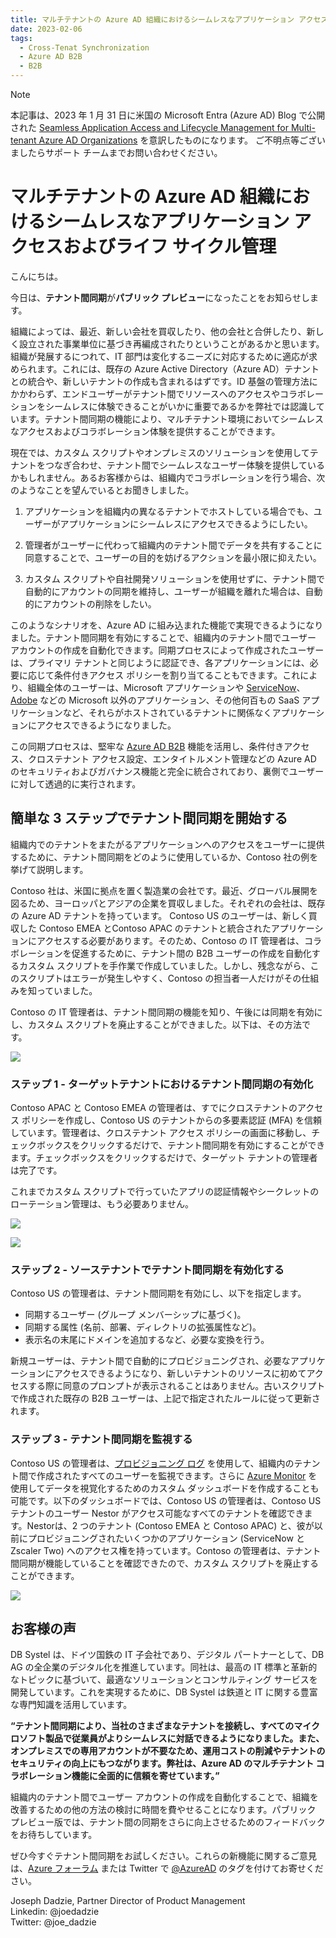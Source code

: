 ```yaml
---
title: マルチテナントの Azure AD 組織におけるシームレスなアプリケーション アクセスおよびライフ サイクル管理
date: 2023-02-06
tags:
  - Cross-Tenat Synchronization
  - Azure AD B2B
  - B2B
---
```


> [!NOTE]
> 本記事は、2023 年 1 月 31 日に米国の Microsoft Entra (Azure AD) Blog で公開された [Seamless Application Access and Lifecycle Management for Multi-tenant Azure AD Organizations](https://techcommunity.microsoft.com/t5/microsoft-entra-azure-ad-blog/seamless-application-access-and-lifecycle-management-for-multi/ba-p/3728752) を意訳したものになります。
> ご不明点等ございましたらサポート チームまでお問い合わせください。


# マルチテナントの Azure AD 組織におけるシームレスなアプリケーション アクセスおよびライフ サイクル管理

こんにちは。

今日は、**テナント間同期**が**パブリック プレビュー**になったことをお知らせします。 

組織によっては、最近、新しい会社を買収したり、他の会社と合併したり、新しく設立された事業単位に基づき再編成されたりということがあるかと思います。組織が発展するにつれて、IT 部門は変化するニーズに対応するために適応が求められます。これには、既存の Azure Active Directory（Azure AD）テナントとの統合や、新しいテナントの作成も含まれるはずです。ID 基盤の管理方法にかかわらず、エンドユーザーがテナント間でリソースへのアクセスやコラボレーションをシームレスに体験できることがいかに重要であるかを弊社では認識しています。テナント間同期の機能により、マルチテナント環境においてシームレスなアクセスおよびコラボレーション体験を提供することができます。

現在では、カスタム スクリプトやオンプレミスのソリューションを使用してテナントをつなぎ合わせ、テナント間でシームレスなユーザー体験を提供しているかもしれません。あるお客様からは、組織内でコラボレーションを行う場合、次のようなことを望んでいるとお聞きしました。

1. アプリケーションを組織内の異なるテナントでホストしている場合でも、ユーザーがアプリケーションにシームレスにアクセスできるようにしたい。

2. 管理者がユーザーに代わって組織内のテナント間でデータを共有することに同意することで、ユーザーの目的を妨げるアクションを最小限に抑えたい。

3. カスタム スクリプトや自社開発ソリューションを使用せずに、テナント間で自動的にアカウントの同期を維持し、ユーザーが組織を離れた場合は、自動的にアカウントの削除をしたい。

このようなシナリオを、Azure AD に組み込まれた機能で実現できるようになりました。テナント間同期を有効にすることで、組織内のテナント間でユーザー アカウントの作成を自動化できます。同期プロセスによって作成されたユーザーは、プライマリ テナントと同じように認証でき、各アプリケーションには、必要に応じて条件付きアクセス ポリシーを割り当てることもできます。これにより、組織全体のユーザーは、Microsoft アプリケーションや [ServiceNow](https://learn.microsoft.com/ja-jp/azure/active-directory/saas-apps/servicenow-provisioning-tutorial)、[Adobe](https://learn.microsoft.com/ja-jp/azure/active-directory/saas-apps/adobe-identity-management-provisioning-tutorial) などの Microsoft 以外のアプリケーション、その他何百もの SaaS アプリケーションなど、それらがホストされているテナントに関係なくアプリケーションにアクセスできるようになりました。 

この同期プロセスは、堅牢な [Azure AD B2B](https://learn.microsoft.com/ja-jp/azure/active-directory/external-identities/what-is-b2b) 機能を活用し、条件付きアクセス、クロステナント アクセス設定、エンタイトルメント管理などの Azure AD のセキュリティおよびガバナンス機能と完全に統合されており、裏側でユーザーに対して透過的に実行されます。

## 簡単な 3 ステップでテナント間同期を開始する

組織内でのテナントをまたがるアプリケーションへのアクセスをユーザーに提供するために、テナント間同期をどのように使用しているか、Contoso 社の例を挙げて説明します。

Contoso 社は、米国に拠点を置く製造業の会社です。最近、グローバル展開を図るため、ヨーロッパとアジアの企業を買収しました。それぞれの会社は、既存の Azure AD テナントを持っています。
Contoso US のユーザーは、新しく買収した Contoso EMEA とContoso APAC のテナントと統合されたアプリケーションにアクセスする必要があります。そのため、Contoso の IT 管理者は、コラボレーションを促進するために、テナント間の B2B ユーザーの作成を自動化するカスタム スクリプトを手作業で作成していました。しかし、残念ながら、このスクリプトはエラーが発生しやすく、Contoso の担当者一人だけがその仕組みを知っていました。

Contoso の IT 管理者は、テナント間同期の機能を知り、午後には同期を有効にし、カスタム スクリプトを廃止することができました。以下は、その方法です。

![](./cross-tenant-sync-publicpreview/cts1.jpg)

### ステップ 1 - ターゲットテナントにおけるテナント間同期の有効化

Contoso APAC と Contoso EMEA の管理者は、すでにクロステナントのアクセス ポリシーを作成し、Contoso US のテナントからの多要素認証 (MFA) を信頼しています。管理者は、クロステナント アクセス ポリシーの画面に移動し、チェックボックスをクリックするだけで、テナント間同期を有効にすることができます。チェックボックスをクリックするだけで、ターゲット テナントの管理者は完了です。 

これまでカスタム スクリプトで行っていたアプリの認証情報やシークレットのローテーション管理は、もう必要ありません。

![](./cross-tenant-sync-publicpreview/cts2.jpg)

![](./cross-tenant-sync-publicpreview/cts3.jpg)

### ステップ 2 - ソーステナントでテナント間同期を有効化する

Contoso US の管理者は、テナント間同期を有効にし、以下を指定します。 

- 同期するユーザー (グループ メンバーシップに基づく)。
- 同期する属性 (名前、部署、ディレクトリの拡張属性など)。
- 表示名の末尾にドメインを追加するなど、必要な変換を行う。
 
新規ユーザーは、テナント間で自動的にプロビジョニングされ、必要なアプリケーションにアクセスできるようになり、新しいテナントのリソースに初めてアクセスする際に同意のプロンプトが表示されることはありません。古いスクリプトで作成された既存の B2B ユーザーは、上記で指定されたルールに従って更新されます。 

### ステップ 3 - テナント間同期を監視する

Contoso US の管理者は、[プロビジョニング ログ](https://learn.microsoft.com/ja-jp/azure/active-directory/reports-monitoring/concept-provisioning-logs) を使用して、組織内のテナント間で作成されたすべてのユーザーを監視できます。さらに [Azure Monitor](https://learn.microsoft.com/ja-jp/azure/active-directory/app-provisioning/application-provisioning-log-analytics) を使用してデータを視覚化するためのカスタム ダッシュボードを作成することも可能です。以下のダッシュボードでは、Contoso US の管理者は、Contoso US テナントのユーザー Nestor がアクセス可能なすべてのテナントを確認できます。Nestorは、2 つのテナント (Contoso EMEA と Contoso APAC) と、彼が以前にプロビジョニングされたいくつかのアプリケーション (ServiceNow と Zscaler Two) へのアクセス権を持っています。Contoso の管理者は、テナント間同期が機能していることを確認できたので、カスタム スクリプトを廃止することができます。

![](./cross-tenant-sync-publicpreview/cts4.jpg)  


## お客様の声

DB Systel は、ドイツ国鉄の IT 子会社であり、デジタル パートナーとして、DB AG の全企業のデジタル化を推進しています。同社は、最高の IT 標準と革新的なトピックに基づいて、最適なソリューションとコンサルティング サービスを開発しています。これを実現するために、DB Systel は鉄道と IT に関する豊富な専門知識を活用しています。

**“テナント間同期により、当社のさまざまなテナントを接続し、すべてのマイクロソフト製品で従業員がよりシームレスに対話できるようになりました。また、オンプレミスでの専用アカウントが不要なため、運用コストの削減やテナントのセキュリティの向上にもつながります。弊社は、Azure AD のマルチテナント コラボレーション機能に全面的に信頼を寄せています。”**

組織内のテナント間でユーザー アカウントの作成を自動化することで、組織を改善するための他の方法の検討に時間を費やせることになります。パブリック プレビュー版では、テナント間の同期をさらに向上させるためのフィードバックをお待ちしています。

ぜひ今すぐテナント間同期をお試しください。これらの新機能に関するご意見は、[Azure フォーラム](https://aka.ms/AzureADFeedback) または Twitter で [@AzureAD](https://twitter.com/azuread) のタグを付けてお寄せください。  
 
Joseph Dadzie, Partner Director of Product Management  
Linkedin: @joedadzie  
Twitter: @joe_dadzie
